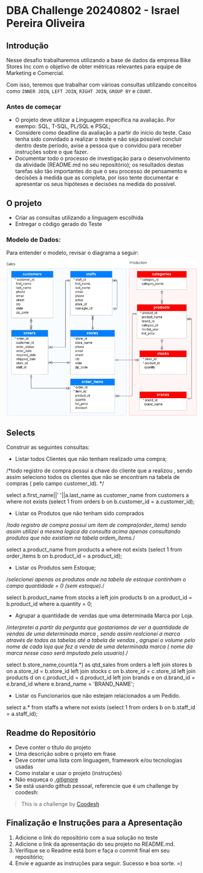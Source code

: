 # DBA Challenge 20240802 - Israel Pereira Oliveira


## Introdução

Nesse desafio trabalharemos utilizando a base de dados da empresa Bike Stores Inc com o objetivo de obter métricas relevantes para equipe de Marketing e Comercial.

Com isso, teremos que trabalhar com várioas consultas utilizando conceitos como `INNER JOIN`, `LEFT JOIN`, `RIGHT JOIN`, `GROUP BY` e `COUNT`.

### Antes de começar
 
- O projeto deve utilizar a Linguagem específica na avaliação. Por exempo: SQL, T-SQL, PL/SQL e PSQL;
- Considere como deadline da avaliação a partir do início do teste. Caso tenha sido convidado a realizar o teste e não seja possível concluir dentro deste período, avise a pessoa que o convidou para receber instruções sobre o que fazer.
- Documentar todo o processo de investigação para o desenvolvimento da atividade (README.md no seu repositório); os resultados destas tarefas são tão importantes do que o seu processo de pensamento e decisões à medida que as completa, por isso tente documentar e apresentar os seus hipóteses e decisões na medida do possível.
 
 

## O projeto
 
- Criar as consultas utilizando a linguagem escolhida 
- Entregar o código gerado do Teste

### Modelo de Dados:

Para entender o modelo, revisar o diagrama a seguir:

![<img src="samples/model.png" height="500" alt="Modelo" title="Modelo"/>](samples/model.png)


## Selects

Construir as seguintes consultas:

- Listar todos Clientes que não tenham realizado uma compra;

/*todo registro de compra possui a chave do cliente que a realizou , sendo assim seleciono todos os clientes que não se encontram na tabela de compras ( pelo campo customer_id). */

select a.first_name||' '||a.last_name as customer_name from customers a where not exists (select 1 from 
orders b on b.customer_id = a.customer_id);
  
- Listar os Produtos que não tenham sido comprados

/*todo registro de compra possui um item de compra(order_items) sendo assim utilizei a mesma logica da consulta acima apenas consultando produtos que não existiam na tabela ordem_items.*/

select a.product_name from products a where not exists (select 1 from 
order_items b on b.product_id = a.product_id);
  
- Listar os Produtos sem Estoque;

/*selecionei apenas os produtos onde na tabela de estoque continham o campo quantidade = 0 (sem estoque).*/

select b.product_name from stocks a left join products b 
on a.product_id = b.product_id where a.quantity = 0;  
  
- Agrupar a quantidade de vendas que uma determinada Marca por Loja.

/*interpretei a partir da pergunta que gostariamos de ver a quantidade de vendas de uma determinada marca , sendo assim realcionei a marca através de todas as tabelas até a tabela de vendas , agrupei o volume pelo nome de cada loja que fez a venda de uma determinada marca ( nome da marca nesse caso será imputado pelo usuario).*/

  select b.store_name,count(a.*) as qtd_sales
  from orders a
  left join stores b on a.store_id = b.store_id
  left join stocks c on b.store_id = c.store_id
  left join products d on c.product_id = d.product_id
  left join brands e on d.brand_id = e.brand_id
  where e.brand_name = 'BRAND_NAME';
  
- Listar os Funcionarios que não estejam relacionados a um Pedido.

select a.* from staffs a where not exists (select 1 from 
orders b on b.staff_id = a.staff_id);

## Readme do Repositório

- Deve conter o título do projeto
- Uma descrição sobre o projeto em frase
- Deve conter uma lista com linguagem, framework e/ou tecnologias usadas
- Como instalar e usar o projeto (instruções)
- Não esqueça o [.gitignore](https://www.toptal.com/developers/gitignore)
- Se está usando github pessoal, referencie que é um challenge by coodesh:  

>  This is a challenge by [Coodesh](https://coodesh.com/)

## Finalização e Instruções para a Apresentação

1. Adicione o link do repositório com a sua solução no teste
2. Adicione o link da apresentação do seu projeto no README.md.
3. Verifique se o Readme está bom e faça o commit final em seu repositório;
4. Envie e aguarde as instruções para seguir. Sucesso e boa sorte. =)
